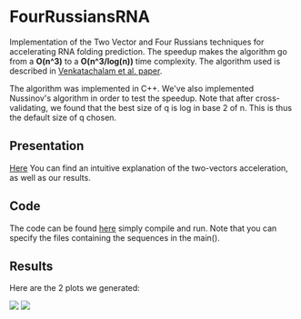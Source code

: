 # FourRussiansRNA
Implementation of the Two Vector and Four Russians techniques for accelerating RNA folding prediction. The speedup makes the algorithm go from a **O(n^3)** to a **O(n^3/log(n))** time complexity.
The algorithm used is described in [Venkatachalam et al. paper](https://almob.biomedcentral.com/articles/10.1186/1748-7188-9-5).

The algorithm was implemented in C++. We've also implemented Nussinov's algorithm in order to test the speedup. Note that after cross-validating, we found that the best size of q is log in base 2 of n. This is thus the default size of q chosen.

## Presentation
[Here](https://github.com/YannDubs/FourRussiansRNA/blob/master/OnlyThreeRussians.pdf) You can find an intuitive explanation of the two-vectors acceleration, as well as our results.

## Code
The code can be found [here](https://github.com/YannDubs/FourRussiansRNA/tree/master/FourRussiansRNA) simply compile and run. Note that you can specify the files containing the sequences in the main().

## Results
Here are the 2 plots we generated:

![](Results/NussinovVSRussians.png)
![](Results/effectQrussians.png)
